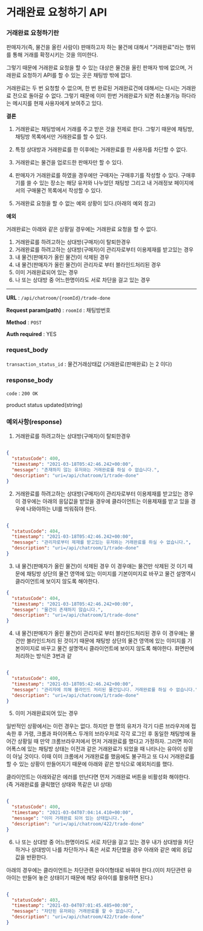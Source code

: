 # 거래완료 요청하기 API


### 거래완료 요청하기란

판매자가(즉, 물건을 올린 사람이) 판매하고자 하는 물건에 대해서 "거래완료"라는 행위를 통해
거래를 확정시키는 것을 의미한다.

그렇기 때문에 거래완료 요청을 할 수 있는 대상은 물건을 올린 판매자 밖에 없으며,
거래완료 요청하기 API를 할 수 있는 곳은 채팅방 밖에 없다.

거래완료는 두 번 요청할 수 없으며, 한 번 완료된 거래완료건에 대해서는 다시는 거래완료 전으로 돌아갈 수 없다.
그렇기 때문에 이미 한번 거래완료가 되면 취소불가능 하다라는 메시지를 현재 사용자에게 보여주고 있다.


**결론**

1. 거래완료는 채팅방에서 거래를 주고 받은 것을 전제로 한다. 그렇기 때문에 채팅방, 채팅방 목록에서만
거래완료를 할 수 있다.
   
2. 특정 상대방과 거래완료를 한 이후에는 거래완료를 한 사용자를 차단할 수 없다.

3. 거래완료는 물건을 업로드한 판매자만 할 수 있다.

4. 판매자가 거래완료를 하였을 경우에만 구매자는 구매후기를 작성할 수 있다. 구매후기를 쓸 수 있는 장소는 해당 유저와
나누었던 채팅방 그리고 내 거래정보 페이지에서의 구매물건 목록에서 작성할 수 있다.
   
5. 거래완료 요청을 할 수 없는 예외 상황이 있다.(아래의 예외 참고)
   
   
**예외**

거래완료는 아래와 같은 상황일 경우에는 거래완료 요청을 할 수 없다.
1. 거래완료를 하려고하는 상대방(구매자)이 탈퇴한경우
2. 거래완료를 하려고하는 상대방(구매자)이 관리자로부터 이용제재를 받고있는 경우
3. 내 물건(판매자가 올린 물건)이 삭제된 경우
4. 내 물건(판매자가 올린 물건)이 관리자로 부터 블라인드처리된 경우
5. 이미 거래완료되어 있는 경우
6. 나 또는 상대방 중 어느한명이라도 서로 차단을 걸고 있는 경우


--- 

**URL** : `/api/chatroom/{roomId}/trade-done`

**Request param(path)** : 
`roomId` : 채팅방번호

**Method** : `POST`

**Auth required** : YES



### request_body
`transaction_status_id` : 물건거래상태값 (거래완료(판매완료) 는 2 이다)


### response_body

`code` : `200 OK`

product status updated(string)


### 예외사항(response)

1. 거래완료를 하려고하는 상대방(구매자)이 탈퇴한경우

```json

{
  "statusCode": 400,
  "timestamp": "2021-03-18T05:42:46.242+00:00",
  "message": "존재하지 않는 유저와는 거래완료를 하실 수 없습니다.",
  "description": "uri=/api/chatroom/1/trade-done"
}

```


2. 거래완료를 하려고하는 상대방(구매자)이 관리자로부터 이용제재를 받고있는 경우
이 경우에는 아래의 응답값을 받았을 경우에 클라이언트는 이용제재를 받고 있을 경우에 나와야하는 UI를 띄워줘야 한다.

```json

{
  "statusCode": 404,
  "timestamp": "2021-03-18T05:42:46.242+00:00",
  "message": "관리자로부터 제재를 받고있는 유저와는 거래완료를 하실 수 없습니다.",
  "description": "uri=/api/chatroom/1/trade-done"
}

```


3. 내 물건(판매자가 올린 물건)이 삭제된 경우
이 경우애는 물건만 삭제된 것 이기 때문에 채팅방 상단의 물건 영역에 있는 이미지를 기본이미지로 바꾸고
물건 설명역시 클라이언트에 보이지 않도록 해야한다.


```json
{
  "statusCode": 404,
  "timestamp": "2021-03-18T05:42:46.242+00:00",
  "message": "물건이 존재하지 않습니다.",
  "description": "uri=/api/chatroom/1/trade-done"
}

```


4. 내 물건(판매자가 올린 물건)이 관리자로 부터 블라인드처리된 경우
이 경우애는 물건만 블라인드처리 된 것이기 때문에 채팅방 상단의 물건 영역에 있는 이미지를 기본이미지로 바꾸고
물건 설명역시 클라이언트에 보이지 않도록 해야한다. 화면딴에 처리하는 방식은 3번과 같

```json

{
  "statusCode": 400,
  "timestamp": "2021-03-18T05:42:46.242+00:00",
  "message": "관리자에 의해 블라인드 처리된 물건입니다. 거래완료를 하실 수 없습니다.",
  "description": "uri=/api/chatroom/1/trade-done"
}

```


5. 이미 거래완료되어 있는 경우

일반적인 상황에서는 이런 경우는 없다. 하지만 한 명의 유저가 각기 다른 브라우저에 접속한 후
가령, 크롬과 파이어폭스 두개의 브라우저로 각각 로그인 후 동일한 채팅방에 들어간 상황일 때
만약 크롬브라우저에서 먼저 거래완료를 했다고 가정하자. 그러면 파이어폭스에 있는 채팅방 상태는 이전과 같은 거래완료가 되었을 때
나타나는 유아이 상황이 아닐 것이다. 이때 이미 크롬에서 거래완료를 했음에도 불구하고 또 다시 거래완료를 할 수 있는 상황이 만들어지기 때문에
아래와 같은 방식으로 예외처리를 했다.

클라이언트는 아래와같은 에러를 만난다면 먼저 거래완료 버튼을 비활성화 해야한다.(즉 거래완료를 클릭했던 상태와 똑같은 UI 상태)


```json

{
  "statusCode": 400,
  "timestamp": "2021-03-04T07:04:14.410+00:00",
  "message": "이미 거래완료 되어 있는 상태입니다.",
  "description": "uri=/api/chatroom/422/trade-done"
}
```



6. 나 또는 상대방 중 어느한명이라도 서로 차단을 걸고 있는 경우
내가 상대방을 차단하거나 상대방이 나를 차단하거나 혹은 서로 차단했을 경우 아래와 같은 예외 응답값을 반환한다.
   
아래의 경우에는 클라이언트는 차단관련 유아이형태로 바꿔야 한다.(이미 차단관련 유아이는 만들어 놓은 상태이기 때문에 해당 유아이를 활용하면 된다.)

```json

{
  "statusCode": 403,
  "timestamp": "2021-03-04T07:01:45.485+00:00",
  "message": "차단된 유저와는 거래완료를 할 수 없습니다.",
  "description": "uri=/api/chatroom/422/trade-done"
}

```

